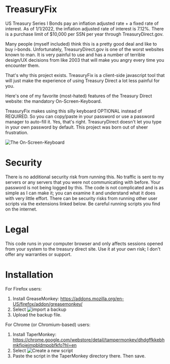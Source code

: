 # TreasuryFix

US Treasury Series I Bonds pay an inflation adjusted rate + a fixed rate of interest. As of 1/1/2022, the inflation adjusted rate of interest is 7.12%. 
There is a purchase limit of $10,000 per SSN per year through TreasuryDirect.gov. 

Many people (myself included) think this is a pretty good deal and like to buy i-bonds. Unfortunately, TreasuryDirect.gov is one of the worst websites known to man. It is very painful to use and has a number of terrible design/UX decisions from like 2003 that will make you angry every time you encounter them. 

That's why this project exists. TreasuryFix is a client-side javascript tool that will just make the experience of using Treasury Direct a lot less painful for you. 

Here's one of my favorite (most-hated) features of the Treasury Direct website: the mandatory On-Screen-Keyboard. 

TreasuryFix makes using this silly keyboard OPTIONAL instead of REQUIRED. So you can copy/paste in your password or use a password manager to auto-fill it. Yes, that's right. TreasuryDirect doesn't let you type in your own password by default. This project was born out of sheer frustration. 

![The On-Screen-Keyboard](https://github.com/neuralnexus/TreasuryFix/blob/main/assets/OSK.jpg?raw=true)

# Security

There is no additional security risk from running this. No traffic is sent to my servers or any servers that you were not communicating with before. Your password is not being logged by this. The code is not complicated and is as simple as I can make it; you can examine it and understand what it does with very little effort. There can be security risks from running other user scripts via the extensions linked below. Be careful running scripts you find on the internet. 

# Legal

This code runs in your computer browser and only affects sessions opened from your system to the treasury direct site. Use it at your own risk; I don't offer any warranties or support. 

# Installation

For Firefox users: 
1. Install GreaseMonkey: https://addons.mozilla.org/en-US/firefox/addon/greasemonkey/ 
2. Select ![import a backup](https://github.com/neuralnexus/TreasuryFix/blob/main/assets/gm_import.png?raw=true)
3. Upload the backup file. 

For Chrome (or Chromium-based) users:
1. Install TaperMonkey: https://chrome.google.com/webstore/detail/tampermonkey/dhdgffkkebhmkfjojejmpbldmpobfkfo?hl=en
2. Select ![Create a new script](https://github.com/neuralnexus/TreasuryFix/blob/main/assets/tpm_new.png?raw=true)
3. Paste the script in the TaperMonkey directory there. Then save. 
